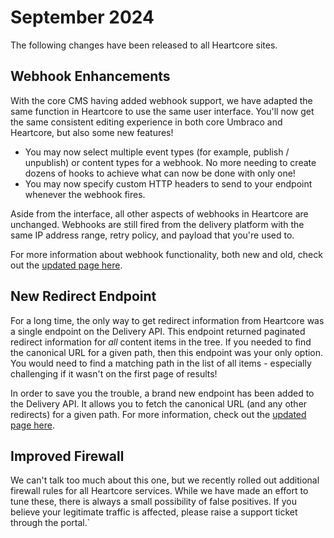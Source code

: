 # September 2024
The following changes have been released to all Heartcore sites.

## Webhook Enhancements
With the core CMS having added webhook support, we have adapted the same function in Heartcore to use the same user interface. You'll now get the same consistent editing experience in both core Umbraco and Heartcore, but also some new features!
* You may now select multiple event types (for example, publish / unpublish) or content types for a webhook. No more needing to create dozens of hooks to achieve what can now be done with only one!
* You may now specify custom HTTP headers to send to your endpoint whenever the webhook fires.

Aside from the interface, all other aspects of webhooks in Heartcore are unchanged. Webhooks are still fired from the delivery platform with the same IP address range, retry policy, and payload that you're used to.

For more information about webhook functionality, both new and old, check out the [updated page here](../getting-started/webhooks.md).

## New Redirect Endpoint
For a long time, the only way to get redirect information from Heartcore was a single endpoint on the Delivery API. This endpoint returned paginated redirect information for _all_ content items in the tree. If you needed to find the canonical URL for a given path, then this endpoint was your only option. You would need to find a matching path in the list of all items - especially challenging if it wasn't on the first page of results!

In order to save you the trouble, a brand new endpoint has been added to the Delivery API. It allows you to fetch the canonical URL (and any other redirects) for a given path. For more information, check out the [updated page here](../api-documentation/redirect.md#get-content-by-redirect-url).

## Improved Firewall
We can't talk too much about this one, but we recently rolled out additional firewall rules for all Heartcore services. While we have made an effort to tune these, there is always a small possibility of false positives. If you believe your legitimate traffic is affected, please raise a support ticket through the portal.`